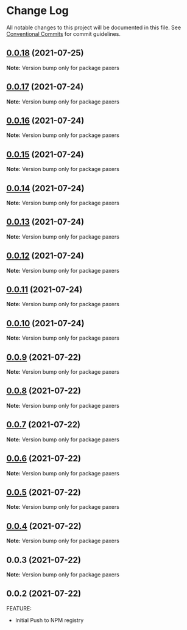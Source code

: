 # Change Log

All notable changes to this project will be documented in this file.
See [Conventional Commits](https://conventionalcommits.org) for commit guidelines.

## [0.0.18](https://github.com/PrinceJoeyLee12/paxers_v2/compare/paxers@0.0.9...paxers@0.0.18) (2021-07-25)

**Note:** Version bump only for package paxers





## [0.0.17](https://github.com/PrinceJoeyLee12/paxers_v2/compare/paxers@0.0.9...paxers@0.0.17) (2021-07-24)

**Note:** Version bump only for package paxers





## [0.0.16](https://github.com/PrinceJoeyLee12/paxers_v2/compare/paxers@0.0.9...paxers@0.0.16) (2021-07-24)

**Note:** Version bump only for package paxers





## [0.0.15](https://github.com/PrinceJoeyLee12/paxers_v2/compare/paxers@0.0.9...paxers@0.0.15) (2021-07-24)

**Note:** Version bump only for package paxers





## [0.0.14](https://github.com/PrinceJoeyLee12/paxers_v2/compare/paxers@0.0.9...paxers@0.0.14) (2021-07-24)

**Note:** Version bump only for package paxers





## [0.0.13](https://github.com/PrinceJoeyLee12/paxers_v2/compare/paxers@0.0.9...paxers@0.0.13) (2021-07-24)

**Note:** Version bump only for package paxers





## [0.0.12](https://github.com/PrinceJoeyLee12/paxers_v2/compare/paxers@0.0.9...paxers@0.0.12) (2021-07-24)

**Note:** Version bump only for package paxers





## [0.0.11](https://github.com/PrinceJoeyLee12/paxers_v2/compare/paxers@0.0.9...paxers@0.0.11) (2021-07-24)

**Note:** Version bump only for package paxers





## [0.0.10](https://github.com/PrinceJoeyLee12/paxers_v2/compare/paxers@0.0.9...paxers@0.0.10) (2021-07-24)

**Note:** Version bump only for package paxers





## [0.0.9](https://github.com/PrinceJoeyLee12/paxers_v2/compare/paxers@0.0.6...paxers@0.0.9) (2021-07-22)

**Note:** Version bump only for package paxers





## [0.0.8](https://github.com/PrinceJoeyLee12/paxers_v2/compare/paxers@0.0.6...paxers@0.0.8) (2021-07-22)

**Note:** Version bump only for package paxers





## [0.0.7](https://github.com/PrinceJoeyLee12/paxers_v2/compare/paxers@0.0.6...paxers@0.0.7) (2021-07-22)

**Note:** Version bump only for package paxers





## [0.0.6](https://github.com/PrinceJoeyLee12/paxers_v2/compare/paxers@0.0.3...paxers@0.0.6) (2021-07-22)

**Note:** Version bump only for package paxers





## [0.0.5](https://github.com/PrinceJoeyLee12/paxers_v2/compare/paxers@0.0.3...paxers@0.0.5) (2021-07-22)

**Note:** Version bump only for package paxers

## [0.0.4](https://github.com/PrinceJoeyLee12/paxers_v2/compare/paxers@0.0.3...paxers@0.0.4) (2021-07-22)

**Note:** Version bump only for package paxers

## 0.0.3 (2021-07-22)

**Note:** Version bump only for package paxers

## 0.0.2 (2021-07-22)

FEATURE:

- Initial Push to NPM registry

